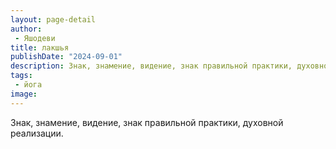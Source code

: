 ```yaml
---
layout: page-detail
author:
 - Яшодеви
title: лакшья
publishDate: "2024-09-01"
description: Знак, знамение, видение, знак правильной практики, духовной реализации.
tags:
 - йога
image: 
---
```


Знак, знамение, видение, знак правильной практики, духовной реализации.

